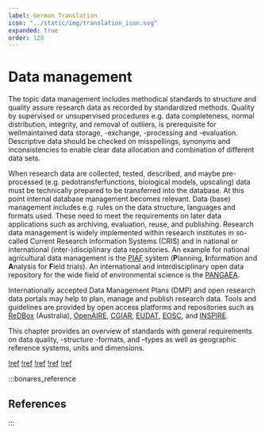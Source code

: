 ```yaml
---
label: German Translation
icon: "../static/img/translation_icon.svg"
expanded: true
order: 120
---
```


# Data management

The topic data management includes methodical standards to structure and quality assure research data as recorded by
standardized methods. Quality by supervised or unsupervised procedures e.g. data completeness, normal distribution,
integrity, and removal of outliers, is prerequisite for wellmaintained data storage, -exchange, -processing and
-evaluation. Descriptive data should be checked on misspellings, synonyms and inconsistencies to enable clear data
allocation and combination of different data sets.

When research data are collected, tested, described, and maybe pre-processed (e.g. pedotransferfunctions, biological
models, upscaling) data must be technically prepared to be transferred into the database. At this point internal
database management becomes relevant. Data (base) management includes e.g. rules on the data structure, languages and
formats used. These need to meet the requirements on later data applications such as archiving, evaluation, reuse, and
publishing. Research data management is widely implemented within research institutes in so-called Current Research
Information Systems (CRIS) and in national or international (inter-)disciplinary data repositories. An example for
national agricultural data management is the [PIAF](https://www.gil-net.de/Publikationen/131_26.pdf) system (**P**lanning, 
**I**nformation and **A**nalysis for **F**ield trials). An
international and interdisciplinary open data repository for the wide field of environmental science is the [PANGAEA](https://pangaea.de/).

Internationally accepted Data Management Plans (DMP) and open research data portals may help to plan, manage and publish
research data. Tools and guidelines are provided by open access platforms and repositories such as [ReDBox](https://www.redboxresearchdata.com.au/) (Australia),
[OpenAIRE](https://www.openaire.eu/), [CGIAR](https://www.cgiar.org/), [EUDAT](https://eudat.eu/), [EOSC](https://eosc-portal.eu/), and [INSPIRE](https://inspire.ec.europa.eu/).

This chapter provides an overview of standards with general requirements on data quality, -structure -formats, and
–types as well as geographic reference systems, units and dimensions.

[!ref](/data_management/general_conventions.md)
[!ref](/data_management/data_quality.md)
[!ref](/data_management/data_transformation.md)
[!ref](/data_management/data_exchange.md)
[!ref](/data_management/data_archiving.md)

:::bonares_reference

## References

:::